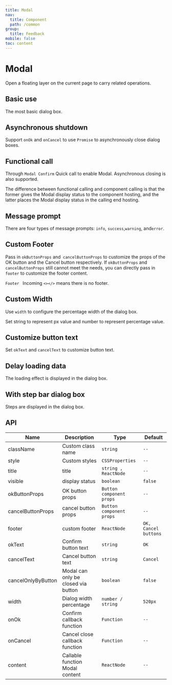 ```yaml
---
title: Modal
nav:
  title: Component
  path: /common
group:
  title: Feedback
mobile: false
toc: content
---
```


# Modal

Open a floating layer on the current page to carry related operations.

## Basic use

The most basic dialog box.

<code src="./demos/index1.tsx"></code>

## Asynchronous shutdown

Support `onOk` and `onCancel` to use `Promise` to asynchronously close dialog boxes.

<code src="./demos/index2.tsx"></code>

## Functional call

Through `Modal Confirm` Quick call to enable Modal. Asynchronous closing is also supported.

The difference between functional calling and component calling is that the former gives the Modal display status to the component hosting, and the latter places the Modal display status in the calling end hosting.

<code src="./demos/index4.tsx"></code>

## Message prompt

There are four types of message prompts: `info`, `success`,`warning`, and`error`.

<code src="./demos/index3.tsx"></code>

## Custom Footer

Pass in `okButtonProps` and` cancelButtonProps` to customize the props of the OK button and the Cancel button respectively. If `okButtonProps` and` cancelButtonProps` still cannot meet the needs, you can directly pass in `footer` to customize the footer content.

`Footer ` Incoming `<></>` means there is no footer.

<code src="./demos/index5.tsx"></code>

## Custom Width

Use `width` to configure the percentage width of the dialog box.

Set string to represent px value and number to represent percentage value.

<code src="./demos/index9.tsx"></code>

## Customize button text

Set `okText` and `cancelText` to customize button text.

<code src="./demos/index6.tsx"></code>

## Delay loading data

The loading effect is displayed in the dialog box.

<code src="./demos/index7.tsx"></code>

## With step bar dialog box

Steps are displayed in the dialog box.

<code src="./demos/index8.tsx"></code>

## API

| Name               | Description                         | Type                     | Default              |
| ------------------ | ----------------------------------- | ------------------------ | -------------------- |
| className          | Custom class name                   | `string`                 | `--`                 |
| style              | Custom styles                       | `CSSProperties`          | `--`                 |
| title              | title                               | `string , ReactNode`     | `--`                 |
| visible            | display status                      | `boolean`                | `false`              |
| okButtonProps      | OK button props                     | `Button component props` | `--`                 |
| cancelButtonProps  | cancel button props                 | `Button component props` | `--`                 |
| footer             | custom footer                       | `ReactNode`              | `OK, Cancel buttons` |
| okText             | Confirm button text                 | `string`                 | `OK`                 |
| cancelText         | Cancel button text                  | `string`                 | `Cancel`             |
| cancelOnlyByButton | Modal can only be closed via button | `boolean`                | `false`              |
| width              | Dialog width percentage             | `number / string`        | `520px`              |
| onOk               | Confirm callback function           | `Function`               | `--`                 |
| onCancel           | Cancel close callback function      | `Function`               | `--`                 |
| content            | Callable function Modal content     | `ReactNode`              | `--`                 |
